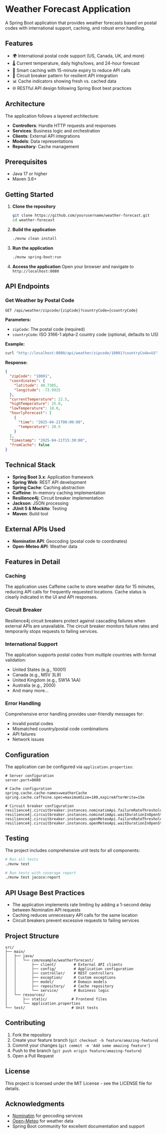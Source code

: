 # Weather Forecast Application

A Spring Boot application that provides weather forecasts based on postal codes with international support, caching, and robust error handling.

## Features

- 🌍 International postal code support (US, Canada, UK, and more)
- 🌡️ Current temperature, daily highs/lows, and 24-hour forecast
- 💾 Smart caching with 15-minute expiry to reduce API calls
- 🔄 Circuit breaker pattern for resilient API integration
- 📊 Cache indicators showing fresh vs. cached data
- 🌐 RESTful API design following Spring Boot best practices

## Architecture

The application follows a layered architecture:

- **Controllers**: Handle HTTP requests and responses
- **Services**: Business logic and orchestration
- **Clients**: External API integrations
- **Models**: Data representations
- **Repository**: Cache management

## Prerequisites

- Java 17 or higher
- Maven 3.6+

## Getting Started

1. **Clone the repository**

   ```bash
   git clone https://github.com/yourusername/weather-forecast.git
   cd weather-forecast
   ```

2. **Build the application**

   ```bash
   ./mvnw clean install
   ```

3. **Run the application**

   ```bash
   ./mvnw spring-boot:run
   ```

4. **Access the application**
   Open your browser and navigate to `http://localhost:8080`

## API Endpoints

### Get Weather by Postal Code

```
GET /api/weather/zipcode/{zipCode}?countryCode={countryCode}
```

**Parameters:**

- `zipCode`: The postal code (required)
- `countryCode`: ISO 3166-1 alpha-2 country code (optional, defaults to US)

**Example:**

```bash
curl "http://localhost:8080/api/weather/zipcode/10001?countryCode=US"
```

**Response:**

```json
{
  "zipCode": "10001",
  "coordinates": {
    "latitude": 40.7305,
    "longitude": -73.9925
  },
  "currentTemperature": 22.5,
  "highTemperature": 25.0,
  "lowTemperature": 18.0,
  "hourlyForecast": [
    {
      "time": "2025-04-21T00:00:00",
      "temperature": 20.5
    }
  ],
  "timestamp": "2025-04-21T15:30:00",
  "fromCache": false
}
```

## Technical Stack

- **Spring Boot 3.x**: Application framework
- **Spring Web**: REST API development
- **Spring Cache**: Caching abstraction
- **Caffeine**: In-memory caching implementation
- **Resilience4j**: Circuit breaker implementation
- **Jackson**: JSON processing
- **JUnit 5 & Mockito**: Testing
- **Maven**: Build tool

## External APIs Used

- **Nominatim API**: Geocoding (postal code to coordinates)
- **Open-Meteo API**: Weather data

## Features in Detail

### Caching

The application uses Caffeine cache to store weather data for 15 minutes, reducing API calls for frequently requested locations. Cache status is clearly indicated in the UI and API responses.

### Circuit Breaker

Resilience4j circuit breakers protect against cascading failures when external APIs are unavailable. The circuit breaker monitors failure rates and temporarily stops requests to failing services.

### International Support

The application supports postal codes from multiple countries with format validation:

- United States (e.g., 10001)
- Canada (e.g., M5V 3L9)
- United Kingdom (e.g., SW1A 1AA)
- Australia (e.g., 2000)
- And many more...

### Error Handling

Comprehensive error handling provides user-friendly messages for:

- Invalid postal codes
- Mismatched country/postal code combinations
- API failures
- Network issues

## Configuration

The application can be configured via `application.properties`:

```properties
# Server configuration
server.port=8080

# Cache configuration
spring.cache.cache-names=weatherCache
spring.cache.caffeine.spec=maximumSize=100,expireAfterWrite=15m

# Circuit breaker configuration
resilience4j.circuitbreaker.instances.nominatimApi.failureRateThreshold=50
resilience4j.circuitbreaker.instances.nominatimApi.waitDurationInOpenState=60s
resilience4j.circuitbreaker.instances.openMeteoApi.failureRateThreshold=50
resilience4j.circuitbreaker.instances.openMeteoApi.waitDurationInOpenState=60s
```

## Testing

The project includes comprehensive unit tests for all components:

```bash
# Run all tests
./mvnw test

# Run tests with coverage report
./mvnw test jacoco:report
```

## API Usage Best Practices

- The application implements rate limiting by adding a 1-second delay between Nominatim API requests
- Caching reduces unnecessary API calls for the same location
- Circuit breakers prevent excessive requests to failing services

## Project Structure

```
src/
├── main/
│   ├── java/
│   │   └── com/example/weatherforecast/
│   │       ├── client/        # External API clients
│   │       ├── config/        # Application configuration
│   │       ├── controller/    # REST controllers
│   │       ├── exception/     # Custom exceptions
│   │       ├── model/         # Domain models
│   │       ├── repository/    # Cache repository
│   │       └── service/       # Business logic
│   └── resources/
│       ├── static/           # Frontend files
│       └── application.properties
└── test/                     # Unit tests
```

## Contributing

1. Fork the repository
2. Create your feature branch (`git checkout -b feature/amazing-feature`)
3. Commit your changes (`git commit -m 'Add some amazing feature'`)
4. Push to the branch (`git push origin feature/amazing-feature`)
5. Open a Pull Request

## License

This project is licensed under the MIT License - see the LICENSE file for details.

## Acknowledgments

- [Nominatim](https://nominatim.org/) for geocoding services
- [Open-Meteo](https://open-meteo.com/) for weather data
- Spring Boot community for excellent documentation and support
